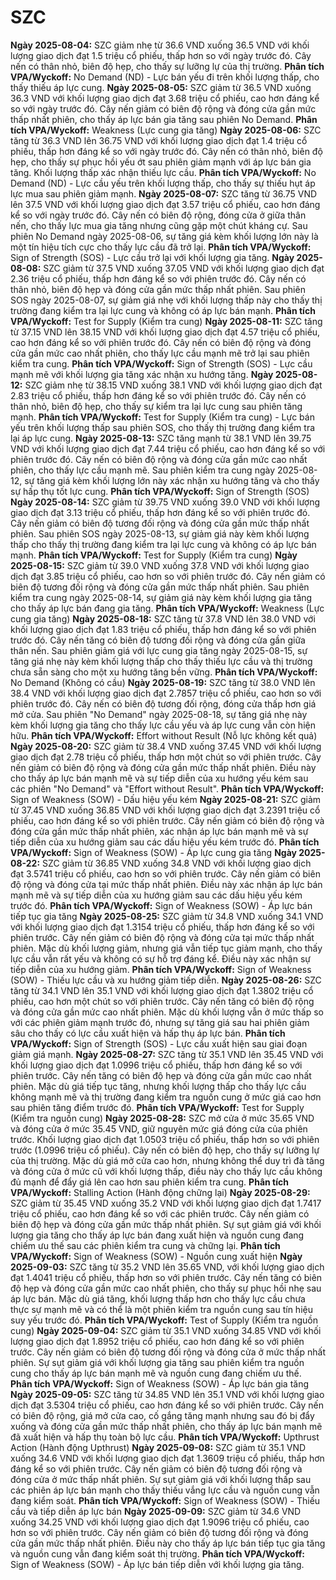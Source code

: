 # SZC

**Ngày 2025-08-04:** SZC giảm nhẹ từ 36.6 VND xuống 36.5 VND với khối lượng giao dịch đạt 1.5 triệu cổ phiếu, thấp hơn so với ngày trước đó. Cây nến có thân nhỏ, biên độ hẹp, cho thấy sự lưỡng lự của thị trường. **Phân tích VPA/Wyckoff:** No Demand (ND) - Lực bán yếu đi trên khối lượng thấp, cho thấy thiếu áp lực cung.
**Ngày 2025-08-05:** SZC giảm từ 36.5 VND xuống 36.3 VND với khối lượng giao dịch đạt 3.68 triệu cổ phiếu, cao hơn đáng kể so với ngày trước đó. Cây nến giảm có biên độ rộng và đóng cửa gần mức thấp nhất phiên, cho thấy áp lực bán gia tăng sau phiên No Demand. **Phân tích VPA/Wyckoff:** Weakness (Lực cung gia tăng)
**Ngày 2025-08-06:** SZC tăng từ 36.3 VND lên 36.75 VND với khối lượng giao dịch đạt 1.4 triệu cổ phiếu, thấp hơn đáng kể so với ngày trước đó. Cây nến có thân nhỏ, biên độ hẹp, cho thấy sự phục hồi yếu ớt sau phiên giảm mạnh với áp lực bán gia tăng. Khối lượng thấp xác nhận thiếu lực cầu. **Phân tích VPA/Wyckoff:** No Demand (ND) - Lực cầu yếu trên khối lượng thấp, cho thấy sự thiếu hụt áp lực mua sau phiên giảm mạnh.
**Ngày 2025-08-07:** SZC tăng từ 36.75 VND lên 37.5 VND với khối lượng giao dịch đạt 3.57 triệu cổ phiếu, cao hơn đáng kể so với ngày trước đó. Cây nến có biên độ rộng, đóng cửa ở giữa thân nến, cho thấy lực mua gia tăng nhưng cũng gặp một chút kháng cự. Sau phiên No Demand ngày 2025-08-06, sự tăng giá kèm khối lượng lớn này là một tín hiệu tích cực cho thấy lực cầu đã trở lại. **Phân tích VPA/Wyckoff:** Sign of Strength (SOS) - Lực cầu trở lại với khối lượng gia tăng.
**Ngày 2025-08-08:** SZC giảm từ 37.5 VND xuống 37.05 VND với khối lượng giao dịch đạt 2.36 triệu cổ phiếu, thấp hơn đáng kể so với phiên trước đó. Cây nến có thân nhỏ, biên độ hẹp và đóng cửa gần mức thấp nhất phiên. Sau phiên SOS ngày 2025-08-07, sự giảm giá nhẹ với khối lượng thấp này cho thấy thị trường đang kiểm tra lại lực cung và không có áp lực bán mạnh. **Phân tích VPA/Wyckoff:** Test for Supply (Kiểm tra cung)
**Ngày 2025-08-11:** SZC tăng từ 37.15 VND lên 38.15 VND với khối lượng giao dịch đạt 4.57 triệu cổ phiếu, cao hơn đáng kể so với phiên trước đó. Cây nến có biên độ rộng và đóng cửa gần mức cao nhất phiên, cho thấy lực cầu mạnh mẽ trở lại sau phiên kiểm tra cung. **Phân tích VPA/Wyckoff:** Sign of Strength (SOS) - Lực cầu mạnh mẽ với khối lượng gia tăng xác nhận xu hướng tăng.
**Ngày 2025-08-12:** SZC giảm nhẹ từ 38.15 VND xuống 38.1 VND với khối lượng giao dịch đạt 2.83 triệu cổ phiếu, thấp hơn đáng kể so với phiên trước đó. Cây nến có thân nhỏ, biên độ hẹp, cho thấy sự kiểm tra lại lực cung sau phiên tăng mạnh. **Phân tích VPA/Wyckoff:** Test for Supply (Kiểm tra cung) - Lực bán yếu trên khối lượng thấp sau phiên SOS, cho thấy thị trường đang kiểm tra lại áp lực cung.
**Ngày 2025-08-13:** SZC tăng mạnh từ 38.1 VND lên 39.75 VND với khối lượng giao dịch đạt 7.44 triệu cổ phiếu, cao hơn đáng kể so với phiên trước đó. Cây nến có biên độ rộng và đóng cửa gần mức cao nhất phiên, cho thấy lực cầu mạnh mẽ. Sau phiên kiểm tra cung ngày 2025-08-12, sự tăng giá kèm khối lượng lớn này xác nhận xu hướng tăng và cho thấy sự hấp thụ tốt lực cung. **Phân tích VPA/Wyckoff:** Sign of Strength (SOS)
**Ngày 2025-08-14:** SZC giảm từ 39.75 VND xuống 39.0 VND với khối lượng giao dịch đạt 3.13 triệu cổ phiếu, thấp hơn đáng kể so với phiên trước đó. Cây nến giảm có biên độ tương đối rộng và đóng cửa gần mức thấp nhất phiên. Sau phiên SOS ngày 2025-08-13, sự giảm giá này kèm khối lượng thấp cho thấy thị trường đang kiểm tra lại lực cung và không có áp lực bán mạnh. **Phân tích VPA/Wyckoff:** Test for Supply (Kiểm tra cung)
**Ngày 2025-08-15:** SZC giảm từ 39.0 VND xuống 37.8 VND với khối lượng giao dịch đạt 3.85 triệu cổ phiếu, cao hơn so với phiên trước đó. Cây nến giảm có biên độ tương đối rộng và đóng cửa gần mức thấp nhất phiên. Sau phiên kiểm tra cung ngày 2025-08-14, sự giảm giá này kèm khối lượng gia tăng cho thấy áp lực bán đang gia tăng. **Phân tích VPA/Wyckoff:** Weakness (Lực cung gia tăng)
**Ngày 2025-08-18:** SZC tăng từ 37.8 VND lên 38.0 VND với khối lượng giao dịch đạt 1.83 triệu cổ phiếu, thấp hơn đáng kể so với phiên trước đó. Cây nến tăng có biên độ tương đối rộng và đóng cửa gần giữa thân nến. Sau phiên giảm giá với lực cung gia tăng ngày 2025-08-15, sự tăng giá nhẹ này kèm khối lượng thấp cho thấy thiếu lực cầu và thị trường chưa sẵn sàng cho một xu hướng tăng bền vững. **Phân tích VPA/Wyckoff:** No Demand (Không có cầu)
**Ngày 2025-08-19:** SZC tăng từ 38.0 VND lên 38.4 VND với khối lượng giao dịch đạt 2.7857 triệu cổ phiếu, cao hơn so với phiên trước đó. Cây nến có biên độ tương đối rộng, đóng cửa thấp hơn giá mở cửa. Sau phiên "No Demand" ngày 2025-08-18, sự tăng giá nhẹ này kèm khối lượng gia tăng cho thấy lực cầu yếu và áp lực cung vẫn còn hiện hữu. **Phân tích VPA/Wyckoff:** Effort without Result (Nỗ lực không kết quả)
**Ngày 2025-08-20:** SZC giảm từ 38.4 VND xuống 37.45 VND với khối lượng giao dịch đạt 2.78 triệu cổ phiếu, thấp hơn một chút so với phiên trước. Cây nến giảm có biên độ rộng và đóng cửa gần mức thấp nhất phiên. Điều này cho thấy áp lực bán mạnh mẽ và sự tiếp diễn của xu hướng yếu kém sau các phiên "No Demand" và "Effort without Result". **Phân tích VPA/Wyckoff:** Sign of Weakness (SOW) - Dấu hiệu yếu kém
**Ngày 2025-08-21:** SZC giảm từ 37.45 VND xuống 36.85 VND với khối lượng giao dịch đạt 3.2391 triệu cổ phiếu, cao hơn đáng kể so với phiên trước. Cây nến giảm có biên độ rộng và đóng cửa gần mức thấp nhất phiên, xác nhận áp lực bán mạnh mẽ và sự tiếp diễn của xu hướng giảm sau các dấu hiệu yếu kém trước đó. **Phân tích VPA/Wyckoff:** Sign of Weakness (SOW) - Áp lực cung gia tăng
**Ngày 2025-08-22:** SZC giảm từ 36.85 VND xuống 34.8 VND với khối lượng giao dịch đạt 3.5741 triệu cổ phiếu, cao hơn so với phiên trước. Cây nến giảm có biên độ rộng và đóng cửa tại mức thấp nhất phiên. Điều này xác nhận áp lực bán mạnh mẽ và sự tiếp diễn của xu hướng giảm sau các dấu hiệu yếu kém trước đó. **Phân tích VPA/Wyckoff:** Sign of Weakness (SOW) - Áp lực bán tiếp tục gia tăng
**Ngày 2025-08-25:** SZC giảm từ 34.8 VND xuống 34.1 VND với khối lượng giao dịch đạt 1.3154 triệu cổ phiếu, thấp hơn đáng kể so với phiên trước. Cây nến giảm có biên độ rộng và đóng cửa tại mức thấp nhất phiên. Mặc dù khối lượng giảm, nhưng giá vẫn tiếp tục giảm mạnh, cho thấy lực cầu vẫn rất yếu và không có sự hỗ trợ đáng kể. Điều này xác nhận sự tiếp diễn của xu hướng giảm. **Phân tích VPA/Wyckoff:** Sign of Weakness (SOW) - Thiếu lực cầu và xu hướng giảm tiếp diễn.
**Ngày 2025-08-26:** SZC tăng từ 34.1 VND lên 35.1 VND với khối lượng giao dịch đạt 1.3802 triệu cổ phiếu, cao hơn một chút so với phiên trước. Cây nến tăng có biên độ rộng và đóng cửa gần mức cao nhất phiên. Mặc dù khối lượng vẫn ở mức thấp so với các phiên giảm mạnh trước đó, nhưng sự tăng giá sau hai phiên giảm sâu cho thấy có lực cầu xuất hiện và hấp thụ áp lực bán. **Phân tích VPA/Wyckoff:** Sign of Strength (SOS) - Lực cầu xuất hiện sau giai đoạn giảm giá mạnh.
**Ngày 2025-08-27:** SZC tăng từ 35.1 VND lên 35.45 VND với khối lượng giao dịch đạt 1.0996 triệu cổ phiếu, thấp hơn đáng kể so với phiên trước. Cây nến tăng có biên độ hẹp và đóng cửa gần mức cao nhất phiên. Mặc dù giá tiếp tục tăng, nhưng khối lượng thấp cho thấy lực cầu không mạnh mẽ và thị trường đang kiểm tra nguồn cung ở mức giá cao hơn sau phiên tăng điểm trước đó. **Phân tích VPA/Wyckoff:** Test for Supply (Kiểm tra nguồn cung)
**Ngày 2025-08-28:** SZC mở cửa ở mức 35.65 VND và đóng cửa ở mức 35.45 VND, giữ nguyên mức giá đóng cửa của phiên trước. Khối lượng giao dịch đạt 1.0503 triệu cổ phiếu, thấp hơn so với phiên trước (1.0996 triệu cổ phiếu). Cây nến có biên độ hẹp, cho thấy sự lưỡng lự của thị trường. Mặc dù giá mở cửa cao hơn, nhưng không thể duy trì đà tăng và đóng cửa ở mức cũ với khối lượng thấp, điều này cho thấy lực cầu không đủ mạnh để đẩy giá lên cao hơn sau phiên kiểm tra cung. **Phân tích VPA/Wyckoff:** Stalling Action (Hành động chững lại)
**Ngày 2025-08-29:** SZC giảm từ 35.45 VND xuống 35.2 VND với khối lượng giao dịch đạt 1.7417 triệu cổ phiếu, cao hơn đáng kể so với các phiên trước. Cây nến giảm có biên độ hẹp và đóng cửa gần mức thấp nhất phiên. Sự sụt giảm giá với khối lượng gia tăng cho thấy áp lực bán đang xuất hiện và nguồn cung đang chiếm ưu thế sau các phiên kiểm tra cung và chững lại. **Phân tích VPA/Wyckoff:** Sign of Weakness (SOW) - Nguồn cung xuất hiện
**Ngày 2025-09-03:** SZC tăng từ 35.2 VND lên 35.65 VND, với khối lượng giao dịch đạt 1.4041 triệu cổ phiếu, thấp hơn so với phiên trước. Cây nến tăng có biên độ hẹp và đóng cửa gần mức cao nhất phiên, cho thấy sự phục hồi nhẹ sau áp lực bán. Mặc dù giá tăng, khối lượng thấp hơn cho thấy lực cầu chưa thực sự mạnh mẽ và có thể là một phiên kiểm tra nguồn cung sau tín hiệu suy yếu trước đó. **Phân tích VPA/Wyckoff:** Test of Supply (Kiểm tra nguồn cung)
**Ngày 2025-09-04:** SZC giảm từ 35.1 VND xuống 34.85 VND với khối lượng giao dịch đạt 1.8952 triệu cổ phiếu, cao hơn đáng kể so với phiên trước. Cây nến giảm có biên độ tương đối rộng và đóng cửa ở mức thấp nhất phiên. Sự sụt giảm giá với khối lượng gia tăng sau phiên kiểm tra nguồn cung cho thấy áp lực bán mạnh mẽ và nguồn cung đang chiếm ưu thế. **Phân tích VPA/Wyckoff:** Sign of Weakness (SOW) - Áp lực bán gia tăng
**Ngày 2025-09-05:** SZC tăng từ 34.85 VND lên 35.1 VND với khối lượng giao dịch đạt 3.5304 triệu cổ phiếu, cao hơn đáng kể so với phiên trước. Cây nến có biên độ rộng, giá mở cửa cao, cố gắng tăng mạnh nhưng sau đó bị đẩy xuống và đóng cửa gần mức thấp nhất phiên, cho thấy áp lực bán mạnh mẽ đã xuất hiện và hấp thụ toàn bộ lực cầu. **Phân tích VPA/Wyckoff:** Upthrust Action (Hành động Upthrust)
**Ngày 2025-09-08:** SZC giảm từ 35.1 VND xuống 34.6 VND với khối lượng giao dịch đạt 1.3609 triệu cổ phiếu, thấp hơn đáng kể so với phiên trước. Cây nến giảm có biên độ tương đối rộng và đóng cửa ở mức thấp nhất phiên. Sự sụt giảm giá với khối lượng thấp sau các phiên áp lực bán mạnh cho thấy thiếu vắng lực cầu và nguồn cung vẫn đang kiểm soát. **Phân tích VPA/Wyckoff:** Sign of Weakness (SOW) - Thiếu cầu và tiếp diễn áp lực bán
**Ngày 2025-09-09:** SZC giảm từ 34.6 VND xuống 34.25 VND với khối lượng giao dịch đạt 1.9096 triệu cổ phiếu, cao hơn so với phiên trước. Cây nến giảm có biên độ tương đối rộng và đóng cửa gần mức thấp nhất phiên. Điều này cho thấy áp lực bán tiếp tục gia tăng và nguồn cung vẫn đang kiểm soát thị trường. **Phân tích VPA/Wyckoff:** Sign of Weakness (SOW) - Áp lực bán tiếp diễn với khối lượng gia tăng.
